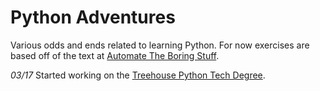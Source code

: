 # Python Adventures

Various odds and ends related to learning Python. 
For now exercises are based off of the text at [Automate The Boring Stuff](https://automatetheboringstuff.com/).

*03/17* Started working on the [Treehouse Python Tech Degree](https://teamtreehouse.com/techdegree/python-web-development).